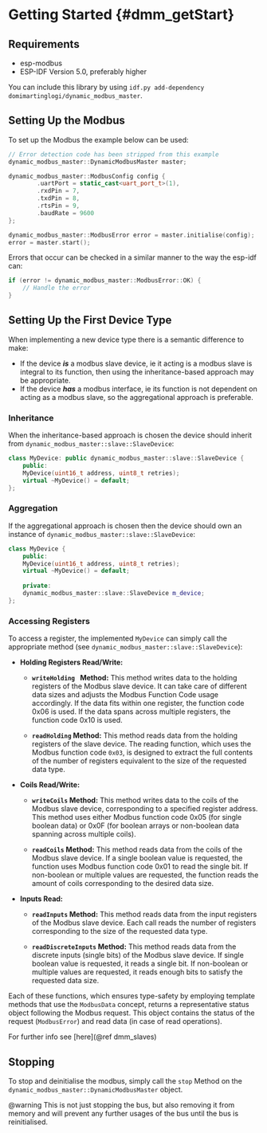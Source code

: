 # Getting Started {#dmm_getStart}

## Requirements

- esp-modbus
- ESP-IDF Version 5.0, preferably higher

You can include this library by using `idf.py add-dependency domimartinglogi/dynamic_modbus_master`.

## Setting Up the Modbus

To set up the Modbus the example below can be used:

```c++
// Error detection code has been stripped from this example
dynamic_modbus_master::DynamicModbusMaster master;

dynamic_modbus_master::ModbusConfig config {
        .uartPort = static_cast<uart_port_t>(1),
        .rxdPin = 7,
        .txdPin = 8,
        .rtsPin = 9,
        .baudRate = 9600
};

dynamic_modbus_master::ModbusError error = master.initialise(config);
error = master.start();
```

Errors that occur can be checked in a similar manner to the way the esp-idf can:

```c++
if (error != dynamic_modbus_master::ModbusError::OK) {
    // Handle the error
}
```

## Setting Up the First Device Type

When implementing a new device type there is a semantic difference to make:
- If the device ***is*** a modbus slave device, ie it acting is a modbus slave is integral to its function, 
  then using the inheritance-based approach may be appropriate.
- If the device ***has*** a modbus interface, ie its function is not dependent on acting as a modbus slave,
  so the aggregational approach is preferable.

### Inheritance

When the inheritance-based approach is chosen the device should inherit from `dynamic_modbus_master::slave::SlaveDevice`:

```c++
class MyDevice: public dynamic_modbus_master::slave::SlaveDevice {
    public:
    MyDevice(uint16_t address, uint8_t retries);
    virtual ~MyDevice() = default;
};
```

### Aggregation

If the aggregational approach is chosen then the device should own an instance of `dynamic_modbus_master::slave::SlaveDevice`:

```c++
class MyDevice {
    public:
    MyDevice(uint16_t address, uint8_t retries);
    virtual ~MyDevice() = default;
    
    private:
    dynamic_modbus_master::slave::SlaveDevice m_device;
};
```

### Accessing Registers

To access a register, the implemented `MyDevice` can simply call the appropriate method (see `dynamic_modbus_master::slave::SlaveDevice`):

- **Holding Registers Read/Write:**

  - **`writeHolding ` Method:** This method writes data to the holding registers of the Modbus slave device.
    It can take care of different data sizes and adjusts the Modbus Function Code usage accordingly.
    If the data fits within one register, the function code 0x06 is used. If the data spans across multiple registers,
    the function code 0x10 is used.

  - **`readHolding` Method:** This method reads data from the holding registers of the slave device.
    The reading function, which uses the Modbus function code `0x03`, is designed to extract the full contents of the
    number of registers equivalent to the size of the requested data type.

- **Coils Read/Write:**

  - **`writeCoils` Method:** This method writes data to the coils of the Modbus slave device, corresponding to a specified
    register address. This method uses either Modbus function code 0x05 (for single boolean data) or 0x0F (for
    boolean arrays or non-boolean data spanning across multiple coils).

  - **`readCoils` Method:** This method reads data from the coils of the Modbus slave device. If a single boolean value
    is requested, the function uses Modbus function code 0x01 to read the single bit. If non-boolean or multiple values
    are requested, the function reads the amount of coils corresponding to the desired data size.

- **Inputs Read:**

  - **`readInputs` Method:** This method reads data from the input registers of the Modbus slave device.
    Each call reads the number of registers corresponding to the size of the requested data type.

  - **`readDiscreteInputs` Method:** This method reads data from the discrete inputs (single bits) of the Modbus slave device.
    If single boolean value is requested, it reads a single bit. If non-boolean or multiple values are requested,
    it reads enough bits to satisfy the requested data size.

Each of these functions, which ensures type-safety by employing template methods that use the `ModbusData` concept,
returns a representative status object following the Modbus request. This object contains the status of the request (`ModbusError`)
and read data (in case of read operations).

For further info see [here](@ref dmm_slaves)

## Stopping

To stop and deinitialise the modbus, simply call the `stop` Method on the `dynamic_modbus_master::DynamicModbusMaster` object.

@warning This is not just stopping the bus, but also removing it from memory and will prevent any further usages of the bus until the bus is reinitialised.

